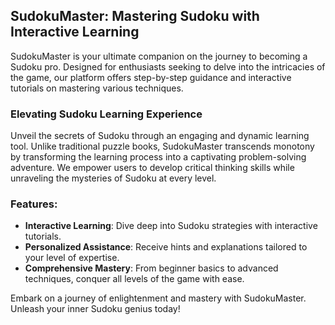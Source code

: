 ## SudokuMaster: Mastering Sudoku with Interactive Learning

SudokuMaster is your ultimate companion on the journey to becoming a Sudoku pro. Designed for enthusiasts seeking to delve into the intricacies of the game, our platform offers step-by-step guidance and interactive tutorials on mastering various techniques.

### Elevating Sudoku Learning Experience

Unveil the secrets of Sudoku through an engaging and dynamic learning tool. Unlike traditional puzzle books, SudokuMaster transcends monotony by transforming the learning process into a captivating problem-solving adventure. We empower users to develop critical thinking skills while unraveling the mysteries of Sudoku at every level.

### Features:

- **Interactive Learning**: Dive deep into Sudoku strategies with interactive tutorials.
- **Personalized Assistance**: Receive hints and explanations tailored to your level of expertise.
- **Comprehensive Mastery**: From beginner basics to advanced techniques, conquer all levels of the game with ease.

Embark on a journey of enlightenment and mastery with SudokuMaster. Unleash your inner Sudoku genius today!
